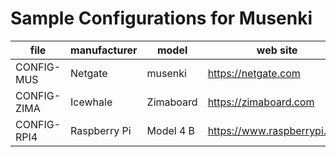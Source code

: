 # Sample Configurations for Musenki

| file | manufacturer | model | web site |
| --------- | --------- | --------- | --------- |
| CONFIG-MUS | Netgate | musenki | https://netgate.com |
| CONFIG-ZIMA | Icewhale | Zimaboard | https://zimaboard.com |
| CONFIG-RPI4 | Raspberry Pi | Model 4 B | https://www.raspberrypi.com |

